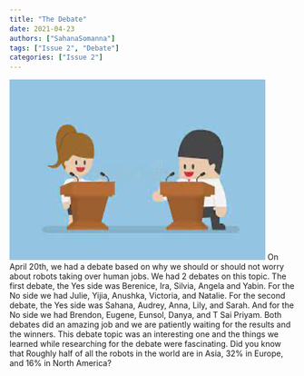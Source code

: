 ```yaml
---
title: "The Debate"
date: 2021-04-23
authors: ["SahanaSomanna"]
tags: ["Issue 2", "Debate"]
categories: ["Issue 2"]
---
```

![img.png](img.png)
On April 20th, we had a debate based on why we should or should not worry about robots taking over human jobs. We had 2 debates on this topic. The first debate, the Yes side was Berenice, Ira, Silvia, Angela and Yabin. For the No side we had Julie, Yijia, Anushka, Victoria, and Natalie. For the second debate, the Yes side was Sahana, Audrey, Anna, Lily, and Sarah. And for the No side we had Brendon, Eugene, Eunsol, Danya, and T Sai Priyam. Both debates did an amazing job and we are patiently waiting for the results and the winners. This debate topic was an interesting one and the things we learned while researching for the debate were fascinating. Did you know that Roughly half of all the robots in the world are in Asia, 32% in Europe, and 16% in North America?

